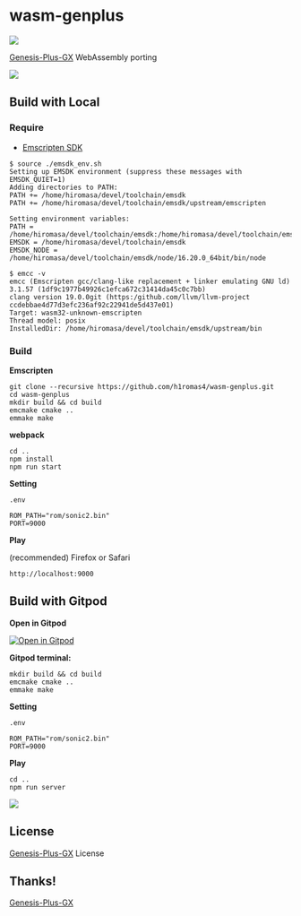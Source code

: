 # wasm-genplus

![](https://github.com/h1romas4/wasm-genplus/workflows/Emscripten%20CI/badge.svg)

[Genesis-Plus-GX](https://github.com/ekeeke/Genesis-Plus-GX) WebAssembly porting

![](https://github.com/h1romas4/wasm-genplus/blob/master/assets/ipad-wasm.jpg)

## Build with Local

### Require

* [Emscripten SDK](https://emscripten.org/docs/getting_started/downloads.html)

```
$ source ./emsdk_env.sh
Setting up EMSDK environment (suppress these messages with EMSDK_QUIET=1)
Adding directories to PATH:
PATH += /home/hiromasa/devel/toolchain/emsdk
PATH += /home/hiromasa/devel/toolchain/emsdk/upstream/emscripten

Setting environment variables:
PATH = /home/hiromasa/devel/toolchain/emsdk:/home/hiromasa/devel/toolchain/emsdk/upstream/emscripten:/home/hiromasa/devel/toolchain/appimage:/home/hiromasa/.wasmtime/bin:/home/hiromasa/devel/msx/z88dk/bin:/home/hiromasa/.wasmer/bin:/home/hiromasa/.local/bin:/home/hiromasa/.cargo/bin:/home/hiromasa/.sdkman/candidates/java/current/bin:/home/hiromasa/.sdkman/candidates/groovy/current/bin:/home/hiromasa/.sdkman/candidates/gradle/current/bin:/usr/local/sbin:/usr/local/bin:/usr/sbin:/usr/bin:/sbin:/bin:/usr/games:/usr/local/games:/snap/bin:/home/hiromasa/.dotnet/tools
EMSDK = /home/hiromasa/devel/toolchain/emsdk
EMSDK_NODE = /home/hiromasa/devel/toolchain/emsdk/node/16.20.0_64bit/bin/node

$ emcc -v
emcc (Emscripten gcc/clang-like replacement + linker emulating GNU ld) 3.1.57 (1df9c1977b49926c1efca672c31414da45c0c7bb)
clang version 19.0.0git (https:/github.com/llvm/llvm-project ccdebbae4d77d3efc236af92c22941de5d437e01)
Target: wasm32-unknown-emscripten
Thread model: posix
InstalledDir: /home/hiromasa/devel/toolchain/emsdk/upstream/bin
```

### Build

**Emscripten**

```
git clone --recursive https://github.com/h1romas4/wasm-genplus.git
cd wasm-genplus
mkdir build && cd build
emcmake cmake ..
emmake make
```

**webpack**

```
cd ..
npm install
npm run start
```

**Setting**

`.env`

```
ROM_PATH="rom/sonic2.bin"
PORT=9000
```

**Play**

(recommended) Firefox or Safari

```
http://localhost:9000
```

## Build with Gitpod

**Open in Gitpod**

[![Open in Gitpod](https://gitpod.io/button/open-in-gitpod.svg)](https://gitpod.io/#https://github.com/h1romas4/wasm-genplus)

**Gitpod terminal:**

```
mkdir build && cd build
emcmake cmake ..
emmake make
```

**Setting**

`.env`

```
ROM_PATH="rom/sonic2.bin"
PORT=9000
```

**Play**

```
cd ..
npm run server
```

![](https://github.com/h1romas4/wasm-genplus/blob/master/assets/gitpod-01.jpg)

## License

[Genesis-Plus-GX](https://github.com/ekeeke/Genesis-Plus-GX/blob/master/LICENSE.txt) License

## Thanks!

[Genesis-Plus-GX](https://github.com/ekeeke/Genesis-Plus-GX)
